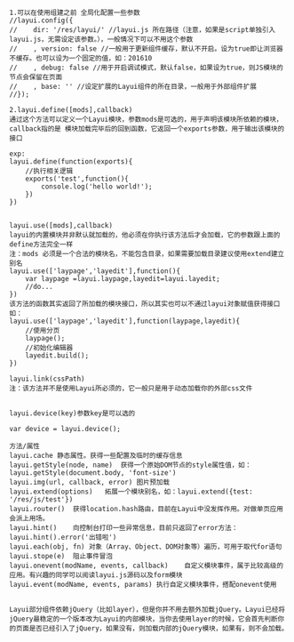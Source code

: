 ﻿	1.可以在使用组建之前 全局化配置一些参数
    //layui.config({
    //    dir: '/res/layui/' //layui.js 所在路径（注意，如果是script单独引入layui.js，无需设定该参数。），一般情况下可以不用这个参数
    //    , version: false //一般用于更新组件缓存，默认不开启。设为true即让浏览器不缓存。也可以设为一个固定的值，如：201610
    //    , debug: false //用于开启调试模式，默认false，如果设为true，则JS模块的节点会保留在页面
    //    , base: '' //设定扩展的Layui组件的所在目录，一般用于外部组件扩展
    //});

	2.layui.define([mods],callback)
	通过这个方法可以定义一个Layui模块，参数mods是可选的，用于声明该模块所依赖的模块，callback指的是 模块加载完毕后的回到函数，它返回一个exports参数，用于输出该模块的接口

	exp:
	layui.define(function(exports){
		//执行相关逻辑
		exports('test',function(){
			console.log('hello world!');
		})
	})


	layui.use([mods],callback)
	layui的内置模块并非默认就加载的，他必须在你执行该方法后才会加载，它的参数跟上面的define方法完全一样
	注：mods 必须是一个合法的模块名，不能包含目录，如果需要加载目录建议使用extend建立别名
	layui.use(['laypage','layedit'],function(){
		var laypage =layui.laypage,layedit=layui.layedit;
		//do...
	})
	该方法的函数其实返回了所加载的模块接口，所以其实也可以不通过layui对象赋值获得接口 
	如：
	layui.use(['laypage','layedit'],function(laypage,layedit){
		//使用分页 
		laypage();
		//初始化编辑器
		layedit.build();
	})

	layui.link(cssPath)
	注：该方法并不是使用Layui所必须的，它一般只是用于动态加载你的外部css文件


	layui.device(key)参数key是可以选的

	var device = layui.device();

	方法/属性
	layui.cache	静态属性。获得一些配置及临时的缓存信息
	layui.getStyle(node, name)	获得一个原始DOM节点的style属性值，如：layui.getStyle(document.body, 'font-size')
	layui.img(url, callback, error)	图片预加载
	layui.extend(options)	拓展一个模块别名，如：layui.extend({test: '/res/js/test'})
	layui.router()	获得location.hash路由，目前在Layui中没发挥作用。对做单页应用会派上用场。
	layui.hint()	向控制台打印一些异常信息，目前只返回了error方法：layui.hint().error('出错啦')
	layui.each(obj, fn)	对象（Array、Object、DOM对象等）遍历，可用于取代for语句
	layui.stope(e)	阻止事件冒泡
	layui.onevent(modName, events, callback)	自定义模块事件，属于比较高级的应用。有兴趣的同学可以阅读layui.js源码以及form模块
	layui.event(modName, events, params) 执行自定义模块事件，搭配onevent使用


	Layui部分组件依赖jQuery（比如layer），但是你并不用去额外加载jQuery。Layui已经将jQuery最稳定的一个版本改为Layui的内部模块，当你去使用layer的时候，它会首先判断你的页面是否已经引入了jQuery，如果没有，则加载内部的jQuery模块，如果有，则不会加载。
